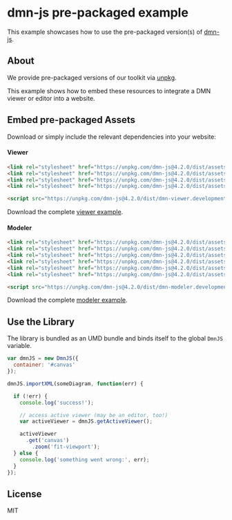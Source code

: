 # dmn-js pre-packaged example

This example showcases how to use the pre-packaged version(s) of [dmn-js](https://github.com/bpmn-io/dmn-js).


## About

We provide pre-packaged versions of our toolkit via [unpkg](https://unpkg.com/dmn-js/dist/).

This example shows how to embed these resources to integrate a DMN viewer or editor
into a website.


## Embed pre-packaged Assets

Download or simply include the relevant dependencies into your website:

#### Viewer

```html
<link rel="stylesheet" href="https://unpkg.com/dmn-js@4.2.0/dist/assets/dmn-js-drd.css">
<link rel="stylesheet" href="https://unpkg.com/dmn-js@4.2.0/dist/assets/dmn-js-decision-table.css">
<link rel="stylesheet" href="https://unpkg.com/dmn-js@4.2.0/dist/assets/dmn-js-literal-expression.css">
<link rel="stylesheet" href="https://unpkg.com/dmn-js@4.2.0/dist/assets/dmn-font/css/dmn.css">

<script src="https://unpkg.com/dmn-js@4.2.0/dist/dmn-viewer.development.js"></script>
```

Download the complete [viewer example](https://rawgit.com/bpmn-io/dmn-js-examples/master/starter/viewer.html).

#### Modeler

```html
<link rel="stylesheet" href="https://unpkg.com/dmn-js@4.2.0/dist/assets/diagram-js.css">
<link rel="stylesheet" href="https://unpkg.com/dmn-js@4.2.0/dist/assets/dmn-js-drd.css">
<link rel="stylesheet" href="https://unpkg.com/dmn-js@4.2.0/dist/assets/dmn-js-decision-table.css">
<link rel="stylesheet" href="https://unpkg.com/dmn-js@4.2.0/dist/assets/dmn-js-decision-table-controls.css">
<link rel="stylesheet" href="https://unpkg.com/dmn-js@4.2.0/dist/assets/dmn-js-literal-expression.css">
<link rel="stylesheet" href="https://unpkg.com/dmn-js@4.2.0/dist/assets/dmn-font/css/dmn.css">

<script src="https://unpkg.com/dmn-js@4.2.0/dist/dmn-modeler.development.js"></script>
```

Download the complete [modeler example](https://rawgit.com/bpmn-io/dmn-js-examples/master/starter/modeler.html).


## Use the Library

The library is bundled as an UMD bundle and binds itself to the global `DmnJS`
variable.

```javascript
var dmnJS = new DmnJS({
  container: '#canvas'
});

dmnJS.importXML(someDiagram, function(err) {

  if (!err) {
    console.log('success!');

    // access active viewer (may be an editor, too!)
    var activeViewer = dmnJS.getActiveViewer();

    activeViewer
      .get('canvas')
        .zoom('fit-viewport');
  } else {
    console.log('something went wrong:', err);
  }
});
```

## License

MIT
